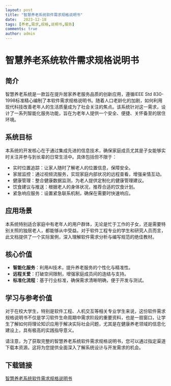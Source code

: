 ```yaml
---
layout: post
title: "智慧养老系统软件需求规格说明书"
date:   2023-12-18
tags: [养老,需求,规格,说明书,服务]
comments: true
author: admin
---
```

# 智慧养老系统软件需求规格说明书

## 简介

智慧养老系统是一款旨在提升居家养老服务品质的创新应用，遵循IEEE Std 830-1998标准精心编制了本软件需求规格说明书。随着人口老龄化的加剧，如何利用现代科技改善老年人的生活质量成为了社会关注的焦点。该系统针对这一需求，设计了一系列智能化服务功能，旨在为老年人提供一个安全、便捷、关怀备至的居住环境。

## 系统目标

本系统的开发核心在于通过集成先进的信息技术，确保家庭成员尤其是子女能够实时关注并参与到长辈的日常生活中。具体包括但不限于：

- 实时位置追踪：让家人随时了解老人的位置信息，保障安全。
- 家居监控：通过视频流服务，实现家庭内部状况的远程查看，增强亲情互动。
- 健康管理：整合健康数据监测，为老人提供定制化的健康管理建议。
- 饮食建议与推送：根据老人的身体状况，推荐合适的饮食计划。
- 紧急响应服务：设置紧急联系机制，确保在需要时快速响应。

## 应用场景

本系统特别适合家庭中有老年人的用户群体，无论是忙于工作的子女，还是需要特别关照的独居老人，都能够从中受益。对于软件工程专业的学生和研究人员而言，此文档提供了一个实际案例，深入理解软件需求分析与编写规范的绝佳教材。

## 核心价值

- **智能化服务**：利用AI技术，提升养老服务的个性化与精准性。
- **远程关爱**：打破空间限制，增强家庭成员间的连结与支持。
- **标准化流程**：基于行业标准，确保需求清晰明确，便于开发与测试。

## 学习与参考价值

对于在校大学生，特别是软件工程、人机交互等相关专业学生来说，这份软件需求规格说明书不仅是学习软件生命周期中需求阶段的重要资料，也是一扇窗口，让学生了解如何将理论知识应用于解决实际社会问题，尤其是在健康养老领域的信息化建设上，具有极高的实践指导意义。

请注意，为了获取完整的智慧养老系统软件需求规格说明书，您可以通过指定渠道下载本资源。这将为您提供全面深入了解系统设计与开发需求的机会。

## 下载链接

[智慧养老系统软件需求规格说明书](https://pan.quark.cn/s/23131086ef15)
